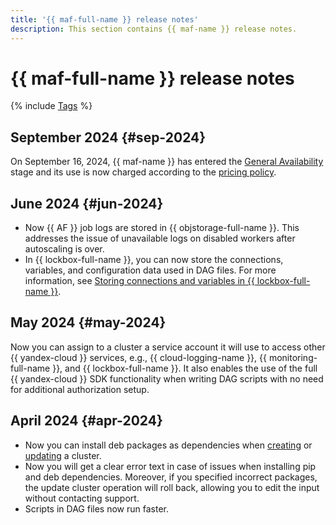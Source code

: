 ```yaml
---
title: '{{ maf-full-name }} release notes'
description: This section contains {{ maf-name }} release notes.
---
```


# {{ maf-full-name }} release notes

{% include [Tags](../_includes/mdb/release-notes-tags.md) %}

## September 2024 {#sep-2024}

On September 16, 2024, {{ maf-name }} has entered the [General Availability](../overview/concepts/launch-stages.md) stage and its use is now charged according to the [pricing policy](pricing.md).

## June 2024 {#jun-2024}

* Now {{ AF }} job logs are stored in {{ objstorage-full-name }}. This addresses the issue of unavailable logs on disabled workers after autoscaling is over.
* In {{ lockbox-full-name }}, you can now store the connections, variables, and configuration data used in DAG files. For more information, see [Storing connections and variables in {{ lockbox-full-name }}](tutorials/lockbox-secrets-in-maf-cluster.md).

## May 2024 {#may-2024}

Now you can assign to a cluster a service account it will use to access other {{ yandex-cloud }} services, e.g., {{ cloud-logging-name }}, {{ monitoring-full-name }}, and {{ lockbox-full-name }}. It also enables the use of the full {{ yandex-cloud }} SDK functionality when writing DAG scripts with no need for additional authorization setup.

## April 2024 {#apr-2024}

* Now you can install deb packages as dependencies when [creating](operations/cluster-create.md) or [updating](operations/cluster-update.md) a cluster.
* Now you will get a clear error text in case of issues when installing pip and deb dependencies. Moreover, if you specified incorrect packages, the update cluster operation will roll back, allowing you to edit the input without contacting support.
* Scripts in DAG files now run faster.
